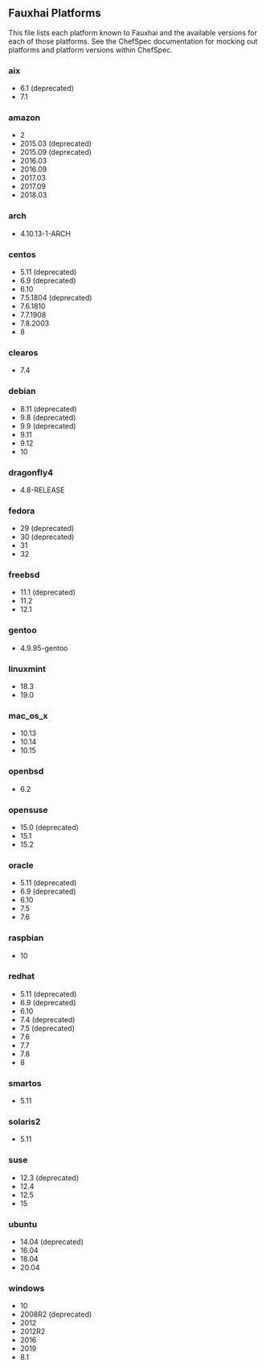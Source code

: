 ## Fauxhai Platforms

This file lists each platform known to Fauxhai and the available versions for each of those platforms. See the ChefSpec documentation for mocking out platforms and platform versions within ChefSpec.

### aix

- 6.1 (deprecated)
- 7.1

### amazon

- 2
- 2015.03 (deprecated)
- 2015.09 (deprecated)
- 2016.03
- 2016.09
- 2017.03
- 2017.09
- 2018.03

### arch

- 4.10.13-1-ARCH

### centos

- 5.11 (deprecated)
- 6.9 (deprecated)
- 6.10
- 7.5.1804 (deprecated)
- 7.6.1810
- 7.7.1908
- 7.8.2003
- 8

### clearos

- 7.4

### debian

- 8.11 (deprecated)
- 9.8 (deprecated)
- 9.9 (deprecated)
- 9.11
- 9.12
- 10

### dragonfly4

- 4.8-RELEASE

### fedora

- 29 (deprecated)
- 30 (deprecated)
- 31
- 32

### freebsd

- 11.1 (deprecated)
- 11.2
- 12.1

### gentoo

- 4.9.95-gentoo

### linuxmint

- 18.3
- 19.0

### mac_os_x

- 10.13
- 10.14
- 10.15

### openbsd

- 6.2

### opensuse

- 15.0 (deprecated)
- 15.1
- 15.2

### oracle

- 5.11 (deprecated)
- 6.9 (deprecated)
- 6.10
- 7.5
- 7.6

### raspbian

- 10

### redhat

- 5.11 (deprecated)
- 6.9 (deprecated)
- 6.10
- 7.4 (deprecated)
- 7.5 (deprecated)
- 7.6
- 7.7
- 7.8
- 8

### smartos

- 5.11

### solaris2

- 5.11

### suse

- 12.3 (deprecated)
- 12.4
- 12.5
- 15

### ubuntu

- 14.04 (deprecated)
- 16.04
- 18.04
- 20.04

### windows

- 10
- 2008R2 (deprecated)
- 2012
- 2012R2
- 2016
- 2019
- 8.1

